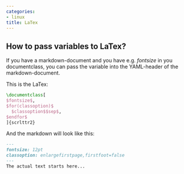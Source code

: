 ```yaml
---
categories:
- linux
title: LaTex
---
```


## How to pass variables to LaTex?

If you have a markdown-document and you have e.g. $fontsize$
in you documentclass, you can pass the variable into the YAML-header
of the markdown-document.

This is the LaTex:
```latex
\documentclass[
$fontsize$,
$for(classoption)$
  $classoption$$sep$,
$endfor$
]{scrlttr2}

```
And the markdown will look like this:

```markdown
---
fontsize: 12pt
classoption: enlargefirstpage,firstfoot=false
---
The actual text starts here...

```
